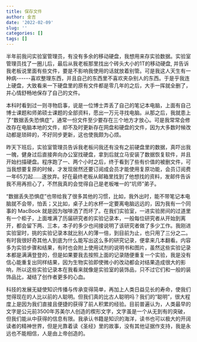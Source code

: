 ```yaml
---
title: 保存文件
author: 金吉
date: '2022-02-09'
slug: ''
categories: []
tags: []
---
```



半年前我问实验室管理员，有没有多余的移动硬盘，我想用来存实验数据。实验室管理员找了一圈儿后，最后从我老板那里找出个砖头大小的1T的移动硬盘, 并告诉我老板说里面有些文件，要是不影响我使用的话就放着别管。可是我这人天生有一种病------喜欢整理东西，并且自己的东西里不喜欢夹杂别人的东西。于是乎我连上硬盘，大致看来一下硬盘里的原有文件都是零几年的之后，大手一挥就全删了，并心情舒畅地保存了自己的文件。

本科时看到过一则寻物启事，说是一位博士弄丢了自己的笔记本电脑，上面有自己博士课题和师弟硕士课题的全部资料，愿出一万元寻找电脑。从那之后，我就患上了“数据丢失恐惧症”，通常一份文件至少要存在三个地方才放心。可是我常常会修改存在电脑本地的文件，却不及时更新存在网盘和硬盘的文件，因为大多数时候改动都是琐碎的，不好同步更新，这也使我颇为心烦。

昨天下班后，实验室管理员告诉我老板问我还有没有之前硬盘里的数据，真吓出我一魄，健身过后直接奔向办公室找硬盘，拿到后就立马安装了数据恢复软件，并且开始扫描硬盘。程序跑了一、两个小时之后，终于看到了些有价值的被删文件，可当我想要复原的时候，才发现居然还要订阅成会员才能使用复原功能，会员订阅费一年65刀起……遂放弃。好在最终老板从邮箱里找到了他想找的资料，发邮件告诉我不用再担心了，不然我真的会觉得自己是老板唯一的“坑师”弟子。

“数据丢失恐惧症”也带给我了很多其他的习惯，比如，我外出时，能不带笔记本电脑就不会带，怕丢；又比如，桌子上的水杯一定要离电脑远远的，因为我有一个同事的 MacBook 就是因为咖啡洒了而坏了。在我们实验室，一进实验房间的过道里有一个柜子，上面堆满了历届研究者的实验记录本，一般每位研究者从开始到离开，都会留下两、三本，本子的多少也间接说明了该研究者做了多少工作。我刚进实验室时，挑的实验记录本就比别人的薄一倍，到目前为止，也只用了三分之二。有时我很好奇其他人到底为什么能写出这么多的研究记录，便拿来几本翻看。内容多为实验步骤和结果，有时也会附上使用试剂的说明书和图片，虽然这些实验记录本都是满满登登的，但是如果要我去按照上面的记录随便重复一个实验，我是没有信心能重复出同样结果，因为生物实验即使微小的改动都会对结果造成很大的影响，所以这些实验记录本在我看来就像是实验室的装饰品，只不过它们和一般的装饰品比，凝结了创作者更多的心血。

科技的发展无疑使知识传播与传承变得简单，再加上人类日益见长的寿命，使我们觉得现在的人比以前的人聪明。但我们真的比古人聪明吗？我们的“聪明”，很大程度上是因为我们直接且便捷的获得了前人积累的经验。目前普遍认为，人类最早的文字是公元前3500年苏美尔人创造的楔形文字，文字虽是一个从无到有的突破，但我们能从中获得的信息有限。我承认书籍是知识的海洋，读书也可以极大的开阔读者的精神世界，但是光靠着读《圣经》里的故事，没有其他证据作支持，我是永远也不能相信，人是由上帝创造的。






